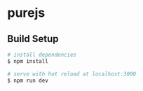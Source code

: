 # purejs

## Build Setup

```bash
# install dependencies
$ npm install

# serve with hot reload at localhost:3000
$ npm run dev
